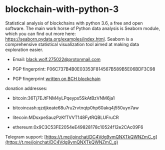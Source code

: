 # blockchain-with-python-3
Statistical analysis of blockchains with python 3.6, a free and open software. The main work horse of Python data analysis is Seaborn module, which you can find out more here: https://seaborn.pydata.org/examples/index.html. Seaborn is a comprehensive statistical visualization tool aimed at making data exploration easier.

* Email: black.wolf.275022@protonmail.com

* PGP fingerprint: F06C737B4B0E03353F814567B589B5E06BDF3C98

* PGP fingerprint [written on BCH blockchain](https://explorer.bitcoin.com/bch/tx/49ac5b46ab7beee4e0e56aa7060167e52cbbfa49e5755596e5ad8b6bf7e9059b)



donation addresses:

* bitcoin:36Tj7EJtFNM4yLPqeyps5SkAtBzVNM6ja1

* bitcoincash:qzdjkeate68u7ru2rvtnqtp0hp60akq4j550uyn7aw

* litecoin:MDsxpeSauzPzKfTVVT148FytRQBLUFruCR

* ethereum:0x9C3C53FE2054eE49828178c10524f12e2CAc09F6

Telegram support: [https://t.me/joinchat/DC4Vdg9vmQNXTkQWNZmC_g](https://t.me/joinchat/DC4Vdg9vmQNXTkQWNZmC_g)
